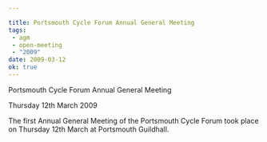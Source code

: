 ```yaml
---

title: Portsmouth Cycle Forum Annual General Meeting
tags:
 - agm
 - open-meeting
 - "2009"
date: 2009-03-12
ok: true
---
```


Portsmouth Cycle Forum Annual General Meeting

Thursday 12th March 2009

The first Annual General Meeting of the Portsmouth Cycle Forum took place on Thursday 12th March at Portsmouth Guildhall.
